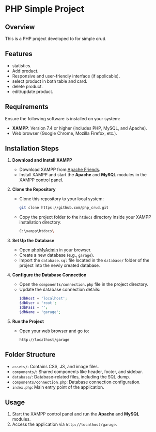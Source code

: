 
# PHP Simple Project  

## Overview  
This is a PHP project developed to for simple crud.  

## Features  
- statistics. 
- Add product.  
- Responsive and user-friendly interface (if applicable).  
- select product in both table and card.  
- delete product. 
- edit/update product.  

## Requirements  
Ensure the following software is installed on your system:  
- **XAMPP**: Version 7.4 or higher (includes PHP, MySQL, and Apache).  
- Web browser (Google Chrome, Mozilla Firefox, etc.).  

## Installation Steps  

1. **Download and Install XAMPP**  
   - Download XAMPP from [Apache Friends](https://www.apachefriends.org).  
   - Install XAMPP and start the **Apache** and **MySQL** modules in the XAMPP control panel.  

2. **Clone the Repository**  
   - Clone this repository to your local system:  
     ```bash
     git clone https://github.com/php_crud.git
     ```
   - Copy the project folder to the `htdocs` directory inside your XAMPP installation directory:  
     ```bash
     C:\xampp\htdocs\
     ```

3. **Set Up the Database**  
   - Open [phpMyAdmin](http://localhost/phpmyadmin) in your browser.  
   - Create a new database (e.g., `garage`).  
   - Import the `database.sql` file located in the `database/` folder of the project into the newly created database.  

4. **Configure the Database Connection**  
   - Open the `components/connection.php` file in the project directory.  
   - Update the database connection details:
     ```php
     $dbHost = 'localhost';
     $dbUser = 'root';
     $dbPass = '';
     $dbName = 'garage';
     ```

5. **Run the Project**  
   - Open your web browser and go to:  
     ```
     http://localhost/garage
     ```

## Folder Structure  
- `assets/`: Contains CSS, JS, and image files.  
- `components/`: Shared components like header, footer, and sidebar.  
- `database/`: Database-related files, including the SQL dump.  
- `components/connection.php`: Database connection configuration.  
- `index.php`: Main entry point of the application.  

## Usage  
1. Start the XAMPP control panel and run the **Apache** and **MySQL** modules.  
2. Access the application via `http://localhost/garage`.  
 